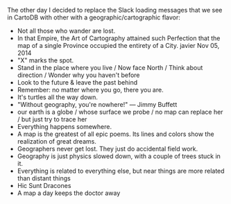 
The other day I decided to replace the Slack loading messages that we see in CartoDB with other with a geographic/cartographic flavor:

* Not all those who wander are lost.	
* In that Empire, the Art of Cartography attained such Perfection that the map of a single Province occupied the entirety of a City.	javier	Nov 05, 2014	
* "X" marks the spot.	
* Stand in the place where you live / Now face North / Think about direction / Wonder why you haven't before	
* Look to the future & leave the past behind	
* Remember: no matter where you go, there you are.	
* It's turtles all the way down.	
* "Without geography, you're nowhere!" — Jimmy Buffett	
* our earth is a globe / whose surface we probe / no map can replace her / but just try to trace her 
* Everything happens somewhere.
* A map is the greatest of all epic poems. Its lines and colors show the realization of great dreams.	
* Geographers never get lost. They just do accidental field work.	
* Geography is just physics slowed down, with a couple of trees stuck in it.	
* Everything is related to everything else, but near things are more related than distant things	
* Hic Sunt Dracones	
* A map a day keeps the doctor away
